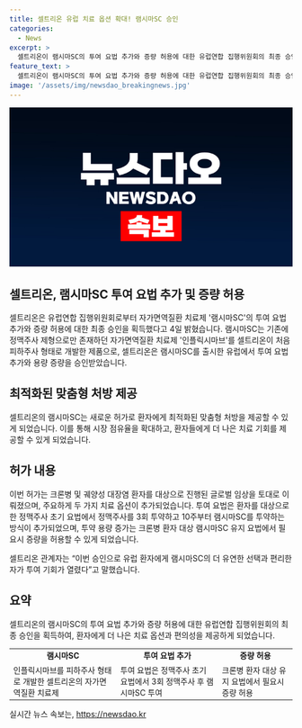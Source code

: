 ```yaml
---
title: 셀트리온 유럽 치료 옵션 확대! 램시마SC 승인
categories:
  - News
excerpt: >
  셀트리온이 램시마SC의 투여 요법 추가와 증량 허용에 대한 유럽연합 집행위원회의 최종 승인을 받았다. 이는 기존의 정맥주사 형태에서 피하주사 형태로 개발된 자가면역질환 치료제에 대한 이번 승인으로, 환자에게 최적화된 맞춤형 처방을 제공할 수 있게 되었으며, 시장 점유율 확대를 모색할 수 있게 되었다. 특히, 크론병 및 궤양성 대장염 환자를 대상으로 진행된 글로벌 임상을 토대로, 투여 요법과 용량 증가 등 두 가지 치료 옵션이 추가되었다. 이로써 유럽 환자에게 보다 유연한 선택과 편리한 자가 투여 기회가 열렸다는 점이 강조되고 있다.
feature_text: >
  셀트리온이 램시마SC의 투여 요법 추가와 증량 허용에 대한 유럽연합 집행위원회의 최종 승인을 받았다. 이는 기존의 정맥주사 형태에서 피하주사 형태로 개발된 자가면역질환 치료제에 대한 이번 승인으로, 환자에게 최적화된 맞춤형 처방을 제공할 수 있게 되었으며, 시장 점유율 확대를 모색할 수 있게 되었다. 특히, 크론병 및 궤양성 대장염 환자를 대상으로 진행된 글로벌 임상을 토대로, 투여 요법과 용량 증가 등 두 가지 치료 옵션이 추가되었다. 이로써 유럽 환자에게 보다 유연한 선택과 편리한 자가 투여 기회가 열렸다는 점이 강조되고 있다.
image: '/assets/img/newsdao_breakingnews.jpg'
---
```


<p><img src="/assets/img/newsdao_breakingnews.jpg" alt="bookingtag 속보" /></p>

<h2 data-ke-size="size26">셀트리온, 램시마SC 투여 요법 추가 및 증량 허용</h2>

<p data-ke-size="size16">셀트리온은 유럽연합 집행위원회로부터 자가면역질환 치료제 '램시마SC'의 투여 요법 추가와 증량 허용에 대한 최종 승인을 획득했다고 4일 밝혔습니다. 램시마SC는 기존에 정맥주사 제형으로만 존재하던 자가면역질환 치료제 '인플릭시마브'를 셀트리온이 처음 피하주사 형태로 개발한 제품으로, 셀트리온은 램시마SC를 출시한 유럽에서 투여 요법 추가와 용량 증량을 승인받았습니다.</p>

<h2 data-ke-size="size26">최적화된 맞춤형 처방 제공</h2>

<p data-ke-size="size16">셀트리온의 램시마SC는 새로운 허가로 환자에게 최적화된 맞춤형 처방을 제공할 수 있게 되었습니다. 이를 통해 시장 점유율을 확대하고, 환자들에게 더 나은 치료 기회를 제공할 수 있게 되었습니다.</p>

<h2 data-ke-size="size26">허가 내용</h2>

<p data-ke-size="size16">이번 허가는 크론병 및 궤양성 대장염 환자를 대상으로 진행된 글로벌 임상을 토대로 이뤄졌으며, 주요하게 두 가지 치료 옵션이 추가되었습니다. 투여 요법은 환자를 대상으로 한 정맥주사 초기 요법에서 정맥주사를 3회 투약하고 10주부터 램시마SC를 투약하는 방식이 추가되었으며, 투약 용량 증가는 크론병 환자 대상 램시마SC 유지 요법에서 필요시 증량을 허용할 수 있게 되었습니다.</p>

<p data-ke-size="size16">셀트리온 관계자는 “이번 승인으로 유럽 환자에게 램시마SC의 더 유연한 선택과 편리한 자가 투여 기회가 열렸다”고 말했습니다.</p>

<h2 data-ke-size="size26">요약</h2>

<p data-ke-size="size16">셀트리온의 램시마SC의 투여 요법 추가와 증량 허용에 대한 유럽연합 집행위원회의 최종 승인을 획득하여, 환자에게 더 나은 치료 옵션과 편의성을 제공하게 되었습니다.</p>

<table>
    <tr>
        <td style="text-align: center; height: 17px;"><b>램시마SC</b></td>
        <td style="text-align: center; height: 17px;"><b>투여 요법 추가</b></td>
        <td style="text-align: center; height: 17px;"><b>증량 허용</b></td>
    </tr>
    <tr>
        <td>인플릭시마브를 피하주사 형태로 개발한 셀트리온의 자가면역질환 치료제</td>
        <td>투여 요법은 정맥주사 초기 요법에서 3회 정맥주사 후 램시마SC 투여</td>
        <td>크론병 환자 대상 유지 요법에서 필요시 증량 허용</td>
    </tr>
</table>
실시간 뉴스 속보는, <a href="https://newsdao.kr" rel="dofollow">https://newsdao.kr</a>


